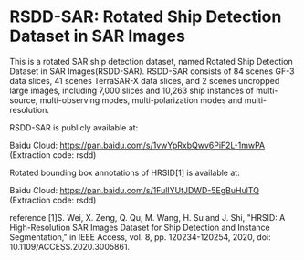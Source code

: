 # RSDD-SAR: Rotated Ship Detection Dataset in SAR Images
This is a rotated SAR ship detection dataset, named Rotated Ship Detection Dataset in SAR Images(RSDD-SAR). RSDD-SAR consists of 84 scenes GF-3 data slices, 41 scenes TerraSAR-X data slices, and 2 scenes uncropped large images, including 7,000 slices and 10,263 ship instances of multi-source, multi-observing modes, multi-polarization modes and multi-resolution.

RSDD-SAR is publicly available at:

Baidu Cloud: https://pan.baidu.com/s/1vwYpRxbQwv6PiF2L-1mwPA (Extraction code: rsdd)

Rotated bounding box annotations of HRSID[1] is available at:

Baidu Cloud: https://pan.baidu.com/s/1FulIYUtJDWD-5EgBuHulTQ (Extraction code: rsdd)

reference
[1]S. Wei, X. Zeng, Q. Qu, M. Wang, H. Su and J. Shi, "HRSID: A High-Resolution SAR Images Dataset for Ship Detection and Instance Segmentation," in IEEE Access, vol. 8, pp. 120234-120254, 2020, doi: 10.1109/ACCESS.2020.3005861.

